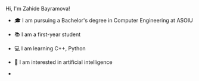 Hi, I'm Zahide Bayramova!
- 🎓 I am pursuing a Bachelor's degree in Computer Engineering at ASOIU  
- 📚 I am a first-year student  
- 💻 I am learning C++, Python
- 🚀 I am interested in artificial intelligence

- 
